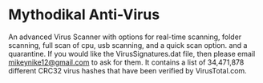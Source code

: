 # Mythodikal Anti-Virus
 An advanced Virus Scanner with options for real-time scanning, folder scanning, full scan of cpu, usb scanning, and a quick scan option. and a quarantine.  If you would like the VirusSignatures.dat file, then please email mikeynike12@gmail.com to ask for them.  It contains a list of 34,471,878 different CRC32 virus hashes that have been verified by VirusTotal.com.
